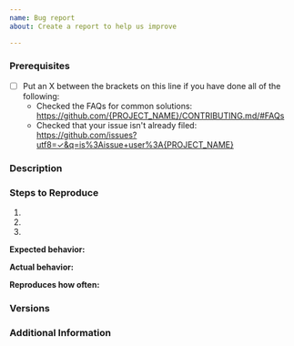 ```yaml
---
name: Bug report
about: Create a report to help us improve

---
```


<!--

Have you read {PROJECT_NAME}'s Code of Conduct? By filing an Issue, you are expected to comply with it, including treating everyone with respect: https://github.com/{PROJECT_NAME}/.github/blob/master/CODE_OF_CONDUCT.md

-->

### Prerequisites

* [ ] Put an X between the brackets on this line if you have done all of the following:
    * Checked the FAQs for common solutions: <https://github.com/{PROJECT_NAME}/CONTRIBUTING.md/#FAQs>
    * Checked that your issue isn't already filed: <https://github.com/issues?utf8=✓&q=is%3Aissue+user%3A{PROJECT_NAME}>

### Description

<!-- Description of the issue -->

### Steps to Reproduce

1. <!-- First Step -->
2. <!-- Second Step -->
3. <!-- and so on… -->

**Expected behavior:**

<!-- What you expect to happen -->

**Actual behavior:**

<!-- What actually happens -->

**Reproduces how often:**

<!-- What percentage of the time does it reproduce? -->

### Versions

<!-- You can get this information from copy and pasting the version on the home page or via package.json. Also, please include the OS and what version of the OS you're running. -->

### Additional Information

<!-- Any additional information, configuration or data that might be necessary to reproduce the issue. -->
